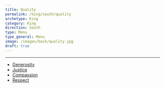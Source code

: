```yaml
---
title: Quality
permalink: /king/south/quality
archetype: King
category: King
direction: South
type: Menu
type_general: Menu
image: /images/back/quality.jpg
draft: true
---
```


---
- [Generosity](/king/south/quality/generosity)
- [Justice](/king/south/quality/justice)
- [Compassion](/king/south/quality/compassion)
- [Respect](/king/south/quality/respect)
